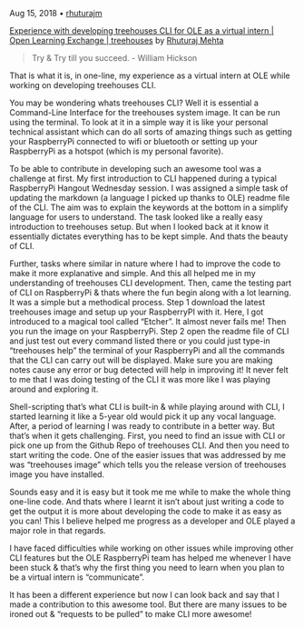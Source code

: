 Aug 15, 2018 • [rhuturajm](https://github.com/rhuturajm)

[Experience with developing treehouses CLI for OLE as a virtual intern | Open Learning Exchange | treehouses](https://github.com/treehouses/cli) by [Rhuturaj Mehta](https://www.buffalo.edu/~rhuturaj)

> Try & Try till you succeed. - William Hickson

That is what it is, in one-line, my experience as a virtual intern at OLE while working on developing treehouses CLI. 

You may be wondering whats treehouses CLI? Well it is essential a Command-Line Interface for the treehouses system image. It can be run using the terminal. To look at it in a simple way it is like your personal technical assistant which can do all sorts of amazing things such as getting your RaspberryPi connected to wifi or bluetooth or setting up your RaspberryPi as a hotspot (which is my personal favorite). 

To be able to contribute in developing such an awesome tool was a challenge at first. My first introduction to CLI happened during a typical RaspberryPi Hangout Wednesday session. I was assigned a simple task of updating the markdown (a language I picked up thanks to OLE) readme file of the CLI. The aim was to explain the keywords at the bottom in a simplify language for users to understand. The task looked like a really easy introduction to treehouses setup. But when I looked back at it know it essentially dictates everything has to be kept simple. And thats the beauty of CLI.

Further, tasks where similar in nature where I had to improve the code to make it more explanative and simple. And this all helped me in my understanding of treehouses CLI development. Then, came the testing part of CLI on RaspberryPi & thats where the fun begin along with a lot learning. It was a simple but a methodical process. Step 1 download the latest treehouses image and setup up your RaspberryPI with it. Here, I got introduced to a magical tool called “Etcher”. It almost never fails me! Then you run the image on your RaspberryPi. Step 2 open the readme file of CLI and just test out every command listed there or you could just type-in “treehouses help” the terminal of your RaspberryPi and all the commands that the CLI can carry out will be displayed. Make sure you are making notes cause any error or bug detected will help in improving it! It never felt to me that I was doing testing of the CLI it was more like I was playing around and exploring it.

Shell-scripting that’s what CLI is built-in & while playing around with CLI, I started learning it like a 5-year old would pick it up any vocal language. After, a period of learning I was ready to contribute in a better way. But that’s when it gets challenging. First, you need to find an issue with CLI or pick one up from the Github Repo of treehouses CLI. And then you need to start writing the code. One of the easier issues that was addressed by me was “treehouses image” which tells you the release version of treehouses image you have installed. 

Sounds easy and it is easy but it took me me while to make the whole thing one-line code. And thats where I learnt it isn’t about just writing a code to get the output it is more about developing the code to make it as easy as you can! This I believe helped me progress as a developer and OLE played a major role in that regards.

I have faced difficulties while working on other issues while improving other CLI features but the OLE RaspberryPi team has helped me whenever I have been stuck & that’s why the first thing you need to learn when you plan to be a virtual intern is “communicate”.

It has been a different experience but now I can look back and say that I made a contribution to this awesome tool. But there are many issues to be ironed out & “requests to be pulled” to make CLI more awesome!
